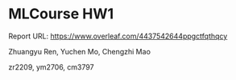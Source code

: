 # MLCourse HW1

Report URL: https://www.overleaf.com/4437542644ppgctfqthqcy


Zhuangyu Ren, Yuchen Mo, Chengzhi Mao


zr2209, ym2706, cm3797
